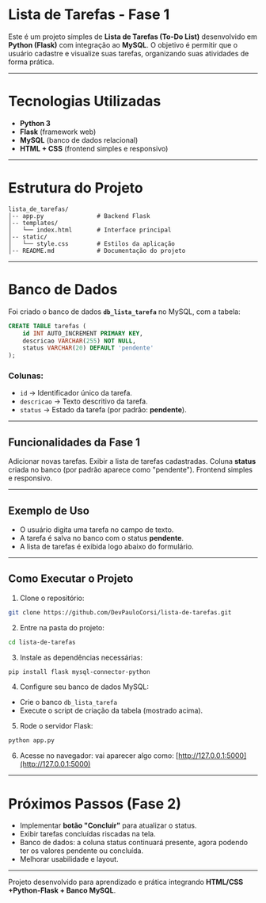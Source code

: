 
#  Lista de Tarefas - Fase 1

Este é um projeto simples de **Lista de Tarefas (To-Do List)** desenvolvido em **Python (Flask)** com integração ao **MySQL**.
O objetivo é permitir que o usuário cadastre e visualize suas tarefas, organizando suas atividades de forma prática.

---

# Tecnologias Utilizadas

* **Python 3**
* **Flask** (framework web)
* **MySQL** (banco de dados relacional)
* **HTML + CSS** (frontend simples e responsivo)

---

# Estrutura do Projeto

```
lista_de_tarefas/
│-- app.py               # Backend Flask
│-- templates/
│   └── index.html       # Interface principal
│-- static/
│   └── style.css        # Estilos da aplicação
│-- README.md            # Documentação do projeto
```

---

# Banco de Dados

Foi criado o banco de dados **`db_lista_tarefa`** no MySQL, com a tabela:

```sql
CREATE TABLE tarefas (
    id INT AUTO_INCREMENT PRIMARY KEY,
    descricao VARCHAR(255) NOT NULL,
    status VARCHAR(20) DEFAULT 'pendente'
);
```

### Colunas:

* `id` → Identificador único da tarefa.
* `descricao` → Texto descritivo da tarefa.
* `status` → Estado da tarefa (por padrão: **pendente**).

---

## Funcionalidades da Fase 1

Adicionar novas tarefas.
Exibir a lista de tarefas cadastradas.
Coluna **status** criada no banco (por padrão aparece como "pendente").
Frontend simples e responsivo.

---

## Exemplo de Uso

* O usuário digita uma tarefa no campo de texto.
* A tarefa é salva no banco com o status **pendente**.
* A lista de tarefas é exibida logo abaixo do formulário.

---

## Como Executar o Projeto

1. Clone o repositório:

```bash
git clone https://github.com/DevPauloCorsi/lista-de-tarefas.git
```

2. Entre na pasta do projeto:

```bash
cd lista-de-tarefas
```

3. Instale as dependências necessárias:

```bash
pip install flask mysql-connector-python
```

4. Configure seu banco de dados MySQL:

* Crie o banco `db_lista_tarefa`
* Execute o script de criação da tabela (mostrado acima).

5. Rode o servidor Flask:

```bash
python app.py
```

6. Acesse no navegador:
    vai aparecer algo como:
   [http://127.0.0.1:5000](http://127.0.0.1:5000)

---

# Próximos Passos (Fase 2)

* Implementar **botão "Concluir"** para atualizar o status.
* Exibir tarefas concluídas riscadas na tela.
* Banco de dados: a coluna status continuará presente, agora podendo ter os valores pendente ou concluída.
* Melhorar usabilidade e layout.

---
Projeto desenvolvido para aprendizado e prática integrando **HTML/CSS +Python-Flask + Banco MySQL**.


